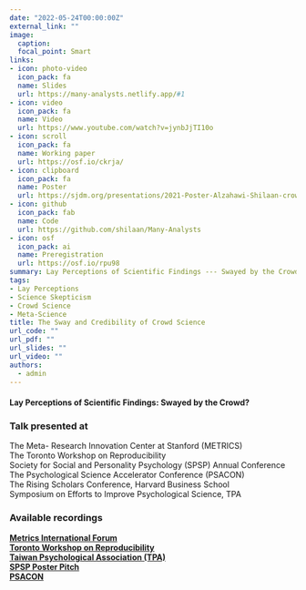 ```yaml
---
date: "2022-05-24T00:00:00Z"
external_link: ""
image:
  caption: 
  focal_point: Smart
links:
- icon: photo-video
  icon_pack: fa
  name: Slides
  url: https://many-analysts.netlify.app/#1
- icon: video
  icon_pack: fa
  name: Video
  url: https://www.youtube.com/watch?v=jynbJjTI10o
- icon: scroll
  icon_pack: fa
  name: Working paper
  url: https://osf.io/ckrja/
- icon: clipboard
  icon_pack: fa
  name: Poster
  url: https://sjdm.org/presentations/2021-Poster-Alzahawi-Shilaan-crowds-variability-credibility~.pdf
- icon: github
  icon_pack: fab
  name: Code
  url: https://github.com/shilaan/Many-Analysts
- icon: osf
  icon_pack: ai
  name: Preregistration
  url: https://osf.io/rpu98
summary: Lay Perceptions of Scientific Findings --- Swayed by the Crowd?
tags:
- Lay Perceptions
- Science Skepticism
- Crowd Science
- Meta-Science
title: The Sway and Credibility of Crowd Science
url_code: ""
url_pdf: ""
url_slides: ""
url_video: ""
authors: 
  - admin
---
```



#### Lay Perceptions of Scientific Findings: Swayed by the Crowd?


### Talk presented at  
<i class="fa fa-check" aria-hidden="true" style="color:#035AA6"></i> 
The Meta- Research Innovation Center at Stanford (METRICS)  
<i class="fa fa-check" aria-hidden="true" style="color:#035AA6"></i> The Toronto Workshop on Reproducibility  
<i class="fa fa-check" aria-hidden="true" style="color:#035AA6"></i> Society for Social and Personality Psychology (SPSP) Annual Conference  
<i class="fa fa-check" aria-hidden="true" style="color:#035AA6"></i> The Psychological Science Accelerator Conference (PSACON)  
<i class="fa fa-check" aria-hidden="true" style="color:#035AA6"></i> The Rising Scholars Conference, Harvard Business School  
<i class="fa fa-check" aria-hidden="true" style="color:#035AA6"></i> Symposium on Efforts to Improve Psychological Science, TPA

### Available recordings  
<i class="fa fa-camera" aria-hidden="true" style="color:#035AA6"></i> [**Metrics International Forum**](https://stanford.zoom.us/rec/share/mLwfo-KvZjCvN01fcozmRp8UjN8d8eN0CmIzoIhnpzL960i6NXP5gynSGeU1cP1P.q5qoJ_KEaB8u9FvL?startTime=1646327040000)  
<i class="fa fa-film" aria-hidden="true" style="color:#035AA6"></i>
[**Toronto Workshop on Reproducibility**](https://www.youtube.com/watch?v=jynbJjTI10o)  
<i class="fa fa-camera-retro" aria-hidden="true" style="color:#035AA6"></i> [**Taiwan Psychological Association (TPA)**](https://stanford.zoom.us/rec/play/9FRF6N_-FIMm4rkUK4MuVWAl4vzcOBENsugJFEJZSD6vtrcW_MD-X3xd6zAbm_wltsKIkHc3XQ5nlFYS.AQ9qjRzo7Dc9V2xp?startTime=1634127778000&_x_zm_rtaid=DCJsVP0gRsqfVJD9N-qxSQ.1643142404846.77bac81f2154d1a25b3dee3e781d0c3a&_x_zm_rhtaid=196)  
<i class="fa fa-headphones" aria-hidden="true" style="color:#035AA6"></i> 
[**SPSP Poster Pitch**](https://stanford.zoom.us/rec/share/mmIh1DF4lE37oI3_1SdmfZkVbtSUSp89xFKKSr_5z0EitC9rMlY-dupXziHCszsY.1rNzL38JsVSnXMmH)  
<i class="fa fa-film" aria-hidden="true" style="color:#035AA6"></i> [**PSACON**](https://www.youtube.com/watch?v=dQkSu5OSS1o)  




